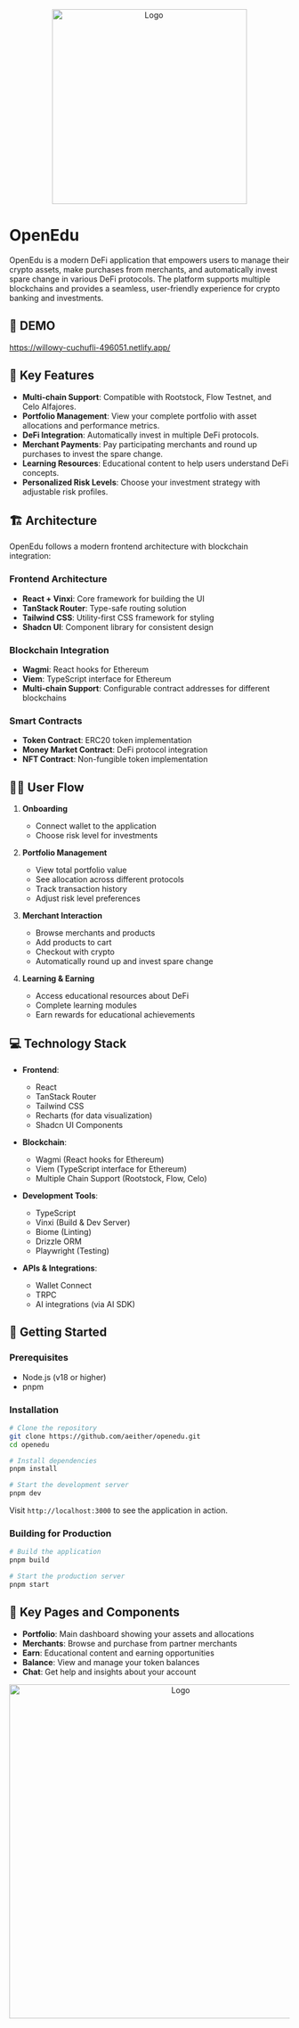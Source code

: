 <div align="center">
    <img src="https://github.com/user-attachments/assets/aa4fac2b-a225-407a-b9f7-42318ed2719c" alt="Logo" width="350">
</div>


# OpenEdu

OpenEdu is a modern DeFi application that empowers users to manage their crypto assets, make purchases from merchants, and automatically invest spare change in various DeFi protocols. The platform supports multiple blockchains and provides a seamless, user-friendly experience for crypto banking and investments.

## 🏁 DEMO

https://willowy-cuchufli-496051.netlify.app/

## 🌟 Key Features

- **Multi-chain Support**: Compatible with Rootstock, Flow Testnet, and Celo Alfajores.
- **Portfolio Management**: View your complete portfolio with asset allocations and performance metrics.
- **DeFi Integration**: Automatically invest in multiple DeFi protocols.
- **Merchant Payments**: Pay participating merchants and round up purchases to invest the spare change.
- **Learning Resources**: Educational content to help users understand DeFi concepts.
- **Personalized Risk Levels**: Choose your investment strategy with adjustable risk profiles.

## 🏗️ Architecture

OpenEdu follows a modern frontend architecture with blockchain integration:

### Frontend Architecture
- **React + Vinxi**: Core framework for building the UI
- **TanStack Router**: Type-safe routing solution
- **Tailwind CSS**: Utility-first CSS framework for styling
- **Shadcn UI**: Component library for consistent design

### Blockchain Integration
- **Wagmi**: React hooks for Ethereum
- **Viem**: TypeScript interface for Ethereum
- **Multi-chain Support**: Configurable contract addresses for different blockchains

### Smart Contracts
- **Token Contract**: ERC20 token implementation
- **Money Market Contract**: DeFi protocol integration
- **NFT Contract**: Non-fungible token implementation

## 🚶‍♂️ User Flow

1. **Onboarding**
   - Connect wallet to the application
   - Choose risk level for investments

2. **Portfolio Management**
   - View total portfolio value
   - See allocation across different protocols
   - Track transaction history
   - Adjust risk level preferences

3. **Merchant Interaction**
   - Browse merchants and products
   - Add products to cart
   - Checkout with crypto
   - Automatically round up and invest spare change

4. **Learning & Earning**
   - Access educational resources about DeFi
   - Complete learning modules
   - Earn rewards for educational achievements

## 💻 Technology Stack

- **Frontend**:
  - React
  - TanStack Router
  - Tailwind CSS
  - Recharts (for data visualization)
  - Shadcn UI Components

- **Blockchain**:
  - Wagmi (React hooks for Ethereum)
  - Viem (TypeScript interface for Ethereum)
  - Multiple Chain Support (Rootstock, Flow, Celo)

- **Development Tools**:
  - TypeScript
  - Vinxi (Build & Dev Server)
  - Biome (Linting)
  - Drizzle ORM
  - Playwright (Testing)

- **APIs & Integrations**:
  - Wallet Connect
  - TRPC
  - AI integrations (via AI SDK)

## 🚀 Getting Started

### Prerequisites
- Node.js (v18 or higher)
- pnpm

### Installation

```bash
# Clone the repository
git clone https://github.com/aeither/openedu.git
cd openedu

# Install dependencies
pnpm install

# Start the development server
pnpm dev
```

Visit `http://localhost:3000` to see the application in action.

### Building for Production

```bash
# Build the application
pnpm build

# Start the production server
pnpm start
```

## 📱 Key Pages and Components

- **Portfolio**: Main dashboard showing your assets and allocations
- **Merchants**: Browse and purchase from partner merchants
- **Earn**: Educational content and earning opportunities
- **Balance**: View and manage your token balances
- **Chat**: Get help and insights about your account

<div align="center">
    <img src="https://github.com/user-attachments/assets/fcd01c05-eb88-4baa-b131-e1f990b76885" alt="Logo" width="600">
</div>
